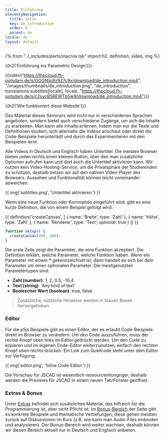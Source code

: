 ```yaml
---
title: Einführung
eleventyNavigation:
  title: Intro
  key: de_introduction
  order: 0
  parent: de
locale: de
layout: default
---
```


{% from "../_includes/parts/macros.njk" import h2, definition, video, img %}

{{h2('Einführung ins Parametric Design')}}

{{video("https://fhpcloud.fh-potsdam.de/s/GGGf4jo8z927c9x/download/de_introduction.mp4", "/images/thumbnails/de_introduction.png", "de_introduction", translations.subtitles[locale], locale, "https://fhpcloud.fh-potsdam.de/s/c2sycB56EWTb5w9/download/de_introduction.mp4")}}

<!--
dg: https://fhpcloud.fh-potsdam.de/s/c2sycB56EWTb5w9
de: https://fhpcloud.fh-potsdam.de/s/GGGf4jo8z927c9x
en: https://fhpcloud.fh-potsdam.de/s/soZc2mA9kSpRxxL
-->

{{h2('Wie funktioniert diese Website')}}

Das Material dieses Seminars wird nicht nur in verschiedenen Sprachen angeboten, sondern bietet auch verschiedene Zugänge, um sich die Inhalte zu erarbeiten. Man kann alle Inhalte erlernen, indem man nur die Texte und Definitionen studiert, sich alternativ die Videos anschaut oder direkt die Code-Beispiele herunterlädt und durch das Experimentieren mit den Beispielen lernt.

Alle Videos in Deutsch und Englisch haben Untertitel. Die meisten Browser bieten unten rechts einen kleinen Button, über den man zusätzliche Optionen aufrufen kann und dort auch die Untertitel aktivieren kann. Wir nutzen kein Video-Hosting-Service, um die Privatsphäre der Studierenden zu schützen, deshalb setzen wir auf den nativen Video-Player des Browsers. Aussehen und Funktionalität können leicht voneinander abweichen.

{{ img('subtitles.png', 'Untertitel aktivieren.') }}

Wenn eine neue Funktion oder Kommando eingeführt wird, gibt es eine kurze Definition, die von einem Beispiel gefolgt wird: 

{{ definition('createCanvas', [
  { name: 'Breite', type: 'Zahl' },
  { name: 'Höhe', type: 'Zahl' },
  { name: 'Renderer', type: 'Text', optional: true }
]) }}

```js
function setup() {
  createCanvas(400, 400);
}
```

Die erste Zeile zeigt die Parameter, die eine Funktion akzeptiert. Die Definition erklärt, welche Parameter, welche Funktion haben. Wenn ein Parameter mit einem **\*** gekennzeichnet ist, dann handelt es sich bei dem Parameter um einen optionalen Parameter. Die meistgenutzten Parametertypen sind:

- **Zahl (number)**: 1, 2, 0.5, -10.4
- **Text (string)**: 'Any kind of text'
- **Boolescher Wert (boolean)**: true, false

> Zusätzliche, nützliche Hinweise werden in blauen Boxen hervorgehoben.

### Editor

Für die p5js Beispiele gibt es einen Editor, der es erlaubt Code-Beispiele direkt im Browser zu verändern. Um den Code auszuführen, muss der rechte Knopf oben links im Editor gedrückt werden. Um den Code zu kopieren und im eigenen Code-Editor weiterzunutzen, einfach den rechten Knopf oben rechts drücken. Ein Link zum Quellcode steht unter dem Editor zur Verfügung.

{{ img('editor.png', 'Inline Code Editor.') }}

Die Vorschau für JSCAD ist wesentlich ressourcenhungriger, deshalb werden die Previews für JSCAD in einem neuen Tab/Fenster geöffnet.

### Extras & Bonus

Unter [Extras](extras/index.md) befindet sich zusätzliches Material, das hilfreich für die Programmierung ist, aber nicht Pflicht ist. Im [Bonus-Bereich](bonus/index.md) der Seite gibt es konkrete Beispiele und thematische Vertiefungen, diese gehen meisten zurück auf Diskussionen im Kurs (z.B. wie kann man Audio-Files einbinden und analysieren). Der Bonus-Bereich wird weiter wachsen, deshalb können wir diesen Bereich aktuell nur in Deutsch und Englisch anbieten.